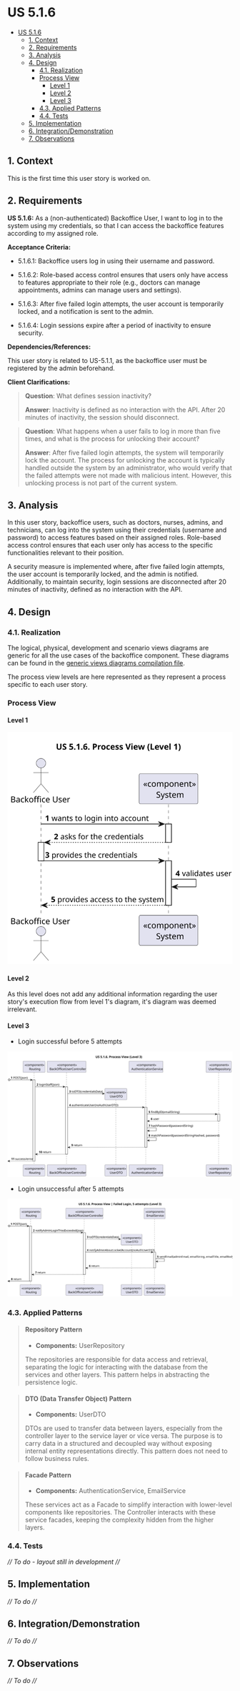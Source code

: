 # US 5.1.6

<!-- TOC -->
* [US 5.1.6](#us-516)
  * [1. Context](#1-context)
  * [2. Requirements](#2-requirements)
  * [3. Analysis](#3-analysis)
  * [4. Design](#4-design)
    * [4.1. Realization](#41-realization)
    * [Process View](#process-view)
      * [Level 1](#level-1)
      * [Level 2](#level-2)
      * [Level 3](#level-3)
    * [4.3. Applied Patterns](#43-applied-patterns)
    * [4.4. Tests](#44-tests)
  * [5. Implementation](#5-implementation)
  * [6. Integration/Demonstration](#6-integrationdemonstration)
  * [7. Observations](#7-observations)
<!-- TOC -->

## 1. Context

This is the first time this user story is worked on.

## 2. Requirements

**US 5.1.6:** As a (non-authenticated) Backoffice User, I want to log in to the system using my credentials, so that I 
can access the backoffice features according to my assigned role.

**Acceptance Criteria:**

- 5.1.6.1: Backoffice users log in using their username and password.

- 5.1.6.2: Role-based access control ensures that users only have access to features appropriate to their role (e.g., doctors can manage appointments, admins can manage users and settings).

- 5.1.6.3:  After five failed login attempts, the user account is temporarily locked, and a notification is
sent to the admin.

- 5.1.6.4:  Login sessions expire after a period of inactivity to ensure security.

**Dependencies/References:**

This user story is related to US-5.1.1, as the backoffice user must be registered by the admin beforehand.

**Client Clarifications:**

> **Question**: What defines session inactivity?
>
> **Answer**: Inactivity is defined as no interaction with the API. After 20 minutes of inactivity, the session should disconnect.


> **Question**: What happens when a user fails to log in more than five times, and what is the process for unlocking their account?
>
> **Answer**: After five failed login attempts, the system will temporarily lock the account. The process for unlocking 
> the account is typically handled outside the system by an administrator, who would verify that the failed attempts were
> not made with malicious intent. However, this unlocking process is not part of the current system.


## 3. Analysis

In this user story, backoffice users, such as doctors, nurses, admins, and technicians, can log into the system using their
credentials (username and password) to access features based on their assigned roles. Role-based access control ensures 
that each user only has access to the specific functionalities relevant to their position.

A security measure is implemented where, after five failed login attempts, the user account is temporarily locked, and the
admin is notified. Additionally, to maintain security, login sessions are disconnected after 20 minutes of inactivity, 
defined as no interaction with the API.

## 4. Design

### 4.1. Realization

The logical, physical, development and scenario views diagrams are generic for all the use cases of the backoffice component.
These diagrams can be found in the [generic views diagrams compilation file](../team-decisions/views/general-views.md).

The process view levels are here represented as they represent a process specific to each user story.

### Process View

#### Level 1

![us6-process-view-lvl1.svg](Process_View/Level-1/us6-process-view-lvl1.svg)

#### Level 2

As this level does not add any additional information regarding the user story's execution flow from level 1's diagram,
it's diagram was deemed irrelevant.

#### Level 3

* Login successful before 5 attempts

![us6-process-view-lvl3.svg](Process_View/Level-3/us6-process-view-lvl3.svg)


* Login unsuccessful after 5 attempts

![us6-failed-login-process-view-lvl3.svg](Process_View/Level-3/us6-failed-login-process-view-lvl3.svg)


### 4.3. Applied Patterns

> #### **Repository Pattern**
>
>* **Components:** UserRepository
>
> The repositories are responsible for data access and retrieval, separating the logic for interacting with the database
> from the services and other layers. This pattern helps in abstracting the persistence logic.


> #### **DTO (Data Transfer Object) Pattern**
>
>* **Components:** UserDTO
>
> DTOs are used to transfer data between layers, especially from the controller layer to the service layer or vice versa.
> The purpose is to carry data in a structured and decoupled way without exposing internal entity representations directly.
> This pattern does not need to follow business rules.


> #### **Facade Pattern**
>
>* **Components:** AuthenticationService, EmailService
>
> These services act as a Facade to simplify interaction with lower-level components like repositories. The Controller
> interacts with these service facades, keeping the complexity hidden from the higher layers.

### 4.4. Tests

_// To do - layout still in development //_

## 5. Implementation

_// To do //_

## 6. Integration/Demonstration

_// To do //_

## 7. Observations

_// To do //_
